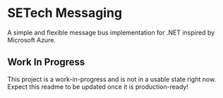 # SETech Messaging
A simple and flexible message bus implementation for .NET inspired by Microsoft Azure.

## Work In Progress
This project is a work-in-progress and is not in a usable state right now. Expect this readme to be updated once it is production-ready!
